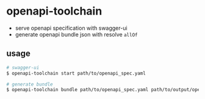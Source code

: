 # openapi-toolchain

- serve openapi specification with swagger-ui
- generate openapi bundle json with resolve `allOf`

## usage

```sh
# swagger-ui
$ openapi-toolchain start path/to/openapi_spec.yaml

# generate bundle
$ openapi-toolchain bundle path/to/openapi_spec.yaml path/to/output/openapi_spec.bundle.json
```